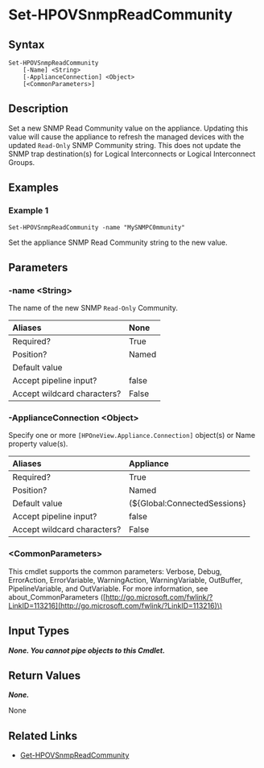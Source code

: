 ﻿---
description: Set SNMP Read Community.
---

# Set-HPOVSnmpReadCommunity

## Syntax

```text
Set-HPOVSnmpReadCommunity
    [-Name] <String>
    [-ApplianceConnection] <Object>
    [<CommonParameters>]
```

## Description

Set a new SNMP Read Community value on the appliance.  Updating this value will cause the appliance to refresh the managed devices with the updated `Read-Only` SNMP Community string.  This does not update the SNMP trap destination(s) for Logical Interconnects or Logical Interconnect Groups.

## Examples

###  Example 1 

```text
Set-HPOVSnmpReadCommunity -name "MySNMPC0mmunity"
```

Set the appliance SNMP Read Community string to the new value.

## Parameters

### -name &lt;String&gt;

The name of the new SNMP `Read-Only` Community.

| Aliases | None |
| :--- | :--- |
| Required? | True |
| Position? | Named |
| Default value |  |
| Accept pipeline input? | false |
| Accept wildcard characters? | False |

### -ApplianceConnection &lt;Object&gt;

Specify one or more `[HPOneView.Appliance.Connection]` object(s) or Name property value(s).

| Aliases | Appliance |
| :--- | :--- |
| Required? | True |
| Position? | Named |
| Default value | (${Global:ConnectedSessions} | ? Default) |
| Accept pipeline input? | false |
| Accept wildcard characters? | False |

### &lt;CommonParameters&gt;

This cmdlet supports the common parameters: Verbose, Debug, ErrorAction, ErrorVariable, WarningAction, WarningVariable, OutBuffer, PipelineVariable, and OutVariable. For more information, see about\_CommonParameters \([http://go.microsoft.com/fwlink/?LinkID=113216](http://go.microsoft.com/fwlink/?LinkID=113216)\)

## Input Types

_**None.  You cannot pipe objects to this Cmdlet.**_

## Return Values

_**None.**_

 None

## Related Links

* [Get-HPOVSnmpReadCommunity](get-hpovsnmpreadcommunity.md)
